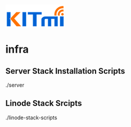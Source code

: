 ![logo](kitmi.png)

infra
=====

## Server Stack Installation Scripts

./server


## Linode Stack Srcipts

./linode-stack-scripts

